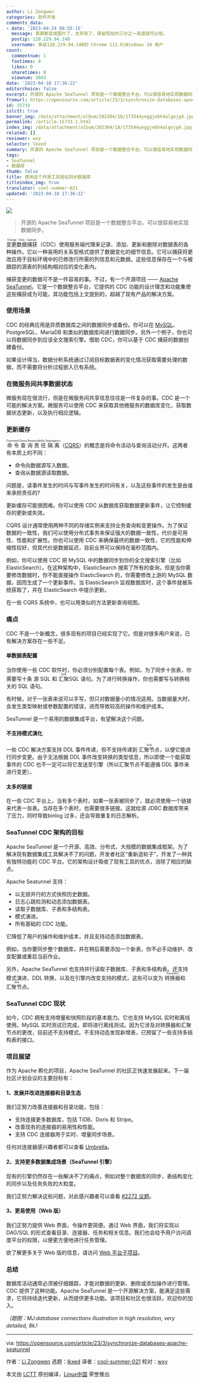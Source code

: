 ```yaml
---
author: Li Zongwen
categories: 软件开发
comments_data:
- date: '2023-04-24 08:55:15'
  message: 首屏都变成图片了，太夸张了，保留现在的三分之一高度就可以啦。
  postip: 120.229.94.148
  username: 来自120.229.94.148的 Chrome 112.0|Windows 10 用户
count:
  commentnum: 1
  favtimes: 0
  likes: 0
  sharetimes: 0
  viewnum: 3043
date: '2023-04-18 17:36:22'
editorchoice: false
excerpt: 开源的 Apache SeaTunnel 项目是一个数据整合平台，可以很容易地实现数据同步。
fromurl: https://opensource.com/article/23/3/synchronize-databases-apache-seatunnel
id: 15733
islctt: true
banner_img: /data/attachment/album/202304/18/173544yeggjebh4algejg4.jpg
permalink: /article-15733-1.html
index_img: /data/attachment/album/202304/18/173544yeggjebh4algejg4.jpg.thumb.jpg
related: []
reviewer: wxy
selector: lkxed
summary: 开源的 Apache SeaTunnel 项目是一个数据整合平台，可以很容易地实现数据同步。
tags:
- SeaTunnel
- 数据库
thumb: false
title: 使用这个开源工具轻松同步数据库
titleindex_img: true
translator: cool-summer-021
updated: '2023-04-18 17:36:22'
---
```


![](/data/attachment/album/202304/18/173544yeggjebh4algejg4.jpg)



> 
> 开源的 Apache SeaTunnel 项目是一个数据整合平台，可以很容易地实现数据同步。
> 
> 
> 


<ruby> 变更数据捕获 <rt>  Change Data Capture </rt></ruby>（CDC）使用服务端代理来记录、添加、更新和删除对数据表的各种操作。它以一种易用的关系型格式提供了数据变化的细节信息。它可以捕获将更改应用于目标环境中的已修改行所需的列信息和元数据。这些信息保存在一个与被跟踪的源表的列结构相对应的变化表内。


捕获变更的数据可不是一件容易的事。不过，有一个开源项目 —— [Apache SeaTunnel](https://seatunnel.apache.org/)，它是一个数据整合平台，它提供的 CDC 功能的设计理念和功能集使这些捕获成为可能，其功能包括上文提到的，超越了现有产品的解决方案。


### 使用场景


CDC 的经典应用是异质数据库之间的数据同步或备份。你可以在 [MySQL](https://opensource.com/downloads/mariadb-mysql-cheat-sheet)、PostgreSQL、MariaDB 和类似的数据库间进行数据同步。另外一个例子，你也可以将数据同步到应该全文搜索引擎。借助 CDC，你可以基于 CDC 捕获的数据创建备份。


如果设计得当，数据分析系统通过订阅目标数据表的变化情况获取需要处理的数据，而不需要将分析过程嵌入已有系统。


### 在微服务间共享数据状态


微服务现在很流行，但是在微服务间共享信息往往是一件复杂的事。CDC 是一个可能的解决方案。微服务可以使用 CDC 来获取其他微服务的数据库变化，获取数据状态更新，以及执行相应逻辑。


### 更新缓存


<ruby> 命令查询责任隔离 <rt>  Command Query Responsibility Segregation </rt></ruby>（[CQRS](https://www.redhat.com/architect/illustrated-cqrs)）的概念是将命令活动与查询活动分开。这两者有本质上的不同：


* 命令向数据源写入数据。
* 查询从数据源读取数据。


问题是，读事件发生的时间与写事件发生的时间有关，以及这些事件的发生是由谁来承担责任的?


更新缓存可能很困难。你可以使用 CDC 从数据库获取数据更新事件，让它控制缓存的更新或失效。


CQRS 设计通常使用两种不同的存储实例来支持业务查询和变更操作。为了保证数据的一致性，我们可以使用分布式事务来保证强大的数据一致性，代价是可用性、性能和扩展性。你也可以使用 CDC 来确保最终的数据一致性，它的性能和伸缩性较好，但其代价是数据延迟，目前业界可以保持在毫秒范围内。


例如，你可以使用 CDC 把 MySQL 中的数据同步到你的全文搜索引擎（比如ElasticSearch）。在这种架构中，ElasticSearch 搜索了所有的查询，但是当你需要修改数据时，你不能直接操作 ElasticSearch 的，你需要修改上游的 MySQL 数据，因而生成了一个更新事件。当 ElasticSearch 监视数据库时，这个事件就被系统获取了，并在 ElasticSearch 中提示更新。


在一些 CQRS 系统中，也可以用类似的方法更新查询视图。


### 痛点


CDC 不是一个新概念，很多现有的项目已经实现了它。但是对很多用户来说，已有解决方案存在一些不足。


#### 单数据表配置


当你使用一些 CDC 软件时，你必须分别配置每个表。例如，为了同步十张表，你需要写十条 源 SQL 和 <ruby> 汇聚 <rt>  Sink </rt></ruby> SQL 语句。为了进行转换操作，你也需要写与转换相关的 SQL 语句。


有时候，对于一张表来说可以手写，但只对数据量小的情况适用。当数据量大时，会发生类型映射或参数配置的错误，进而导致较高的操作和维护成本。


SeaTunnel 是一个易用的数据集成平台，有望解决这个问题。


#### 不支持模式演化


一些 CDC 解决方案支持 DDL 事件传递，但不支持传递到 <ruby> 汇聚节点 <rt>  Sink </rt></ruby>，以便它能进行同步变更。由于无法根据 DDL 事件改变转换的类型信息，所以即使一个能获取事件的 CDC 也不一定可以将它发送至引擎（所以汇聚节点不能遵循 DDL 事件来进行变更）。


#### 太多的链接


在一些 CDC 平台上，当有多个表时，如果一张表被同步了，就必须使用一个链接来代表一张表。当存在多个表时，也需要很多链接。这就给源 JDBC 数据库带来了压力，同时导致binlog 过多，还会导致重复的日志解析。


### SeaTunnel CDC 架构的目标


Apache SeaTunnel 是一个开源、高效、分布式、大规模的数据集成框架。为了解决现有数据集成工具解决不了的问题，开发者社区“重新造轮子”，开发了一种具有独特功能的 CDC 平台。它的架构设计吸收了现有工具的优点，消除了相应的缺点。


Apache Seatunnel 支持：


* 以无锁并行的方式快照历史数据。
* 日志心跳检测和动态添加数据表。
* 读取子数据库、子表和多结构表。
* 模式演进。
* 所有基础的 CDC 功能。


它降低了用户的操作和维护成本，并且支持动态添加数据表。


例如，当你要同步整个数据库，并在稍后需要添加一个新表，你不必手动维护、改变配置或重启当前作业。


另外，Apache SeaTunnel 也支持并行读取子数据库、子表和多结构表。还支持模式演进、DDL 转换，以及在引擎内改变支持的模式，这些可以变为 <ruby> 转换器 <rt>  Transform </rt></ruby>和 <ruby> 汇聚节点 <rt>  Sink </rt></ruby>。


### SeaTunnel CDC 现状


如今，CDC 拥有支持增量和快照阶段的基本能力。它也支持 MySQL 实时和离线使用。MySQL 实时测试已完成，即将进行离线测试。因为它涉及对转换器和汇聚节点的更改，目前还不支持模式。不支持动态发现新增表，已预留了一些支持多结构表的接口。


### 项目展望


作为 Apache 孵化的项目，Apache SeaTunnel 的社区正快速发展起来。下一届社区计划会议的主要目标有：


#### 1、发展并改进连接器和目录生态


我们正努力改善连接器和目录功能，包括：


* 支持连接更多数据库，包括 TiDB、Doris 和 Stripe。
* 改善现有的连接器的易用性和性能。
* 支持 CDC 连接器用于实时、增量同步场景。


任何对连接器感兴趣者都可以查看 [Umbrella](https://github.com/apache/incubator-seatunnel/issues/1946)。


#### 2、支持更多数据集成场景（SeaTunnel 引擎）


现有的引擎仍然存在一些解决不了的痛点，例如对整个数据库的同步，表结构变化的同步以及任务失败的大粒度。


我们正努力解决这些问题，对此感兴趣者可以查看 [#2272 议题](https://github.com/apache/incubator-seatunnel/issues/2272)。


#### 3、更易使用（Web 版）


我们正努力提供 Web 界面，令操作更简便。通过 Web 界面，我们将实现以 DAG/SQL 的形式查看目录、连接器、任务和相关信息。我们也会给予用户访问调度平台的权限，以便更方便地进行任务管理。


欲了解更多关于 Web 版的信息，请访问 [Web 平台子项目](https://github.com/apache/incubator-seatunnel-web)。


### 总结


数据库活动通常必须被仔细跟踪，才能对数据的更新、删除或添加操作进行管理。CDC 提供了这种功能。Apache SeaTunnel 是一个开源解决方案，能满足这些需求，它将持续迭代更新，从而提供更多功能。该项目和社区也很活跃，欢迎你的加入。


*（题图：MJ:database connections illustration in high resolution, very detailed, 8k）*




---


via: <https://opensource.com/article/23/3/synchronize-databases-apache-seatunnel>


作者：[Li Zongwen](https://opensource.com/users/li-zongwen) 选题：[lkxed](https://github.com/lkxed/) 译者：[cool-summer-021](https://github.com/cool-summer-021) 校对：[wxy](https://github.com/wxy)


本文由 [LCTT](https://github.com/LCTT/TranslateProject) 原创编译，[Linux中国](https://linux.cn/) 荣誉推出